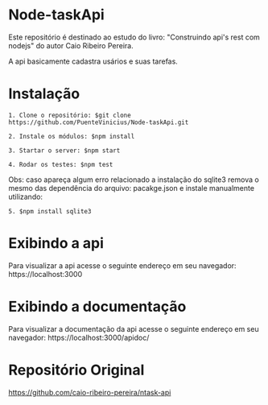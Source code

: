 # Node-taskApi #

  Este repositório é destinado ao estudo do  livro: "Construindo api's rest com nodejs" do autor Caio Ribeiro Pereira.

  A api basicamente cadastra usários e suas tarefas.

# Instalação #

    1. Clone o repositório: $git clone https://github.com/PuenteVinicius/Node-taskApi.git

    2. Instale os módulos: $npm install

    3. Startar o server: $npm start

    4. Rodar os testes: $npm test

Obs: caso apareça algum erro relacionado a instalação do sqlite3 remova o mesmo das dependência do arquivo: pacakge.json e instale manualmente utilizando:

    5. $npm install sqlite3

# Exibindo a api

Para visualizar a api acesse o seguinte endereço em seu navegador: https://localhost:3000

# Exibindo a documentação

Para visualizar a documentação da api acesse o seguinte endereço em seu navegador: https://localhost:3000/apidoc/

# Repositório Original #
https://github.com/caio-ribeiro-pereira/ntask-api

